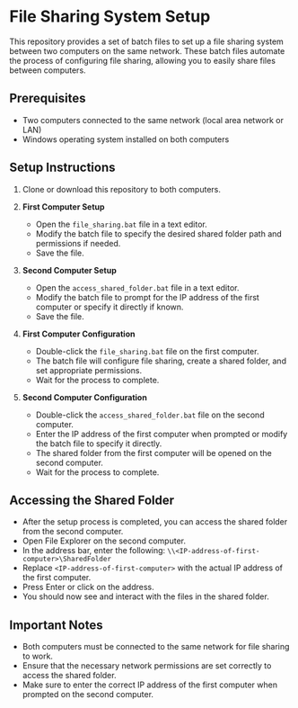 
# File Sharing System Setup

This repository provides a set of batch files to set up a file sharing system between two computers on the same network. These batch files automate the process of configuring file sharing, allowing you to easily share files between computers.

## Prerequisites

- Two computers connected to the same network (local area network or LAN)
- Windows operating system installed on both computers

## Setup Instructions

1. Clone or download this repository to both computers.

2. **First Computer Setup**
    - Open the `file_sharing.bat` file in a text editor.
    - Modify the batch file to specify the desired shared folder path and permissions if needed.
    - Save the file.

3. **Second Computer Setup**
    - Open the `access_shared_folder.bat` file in a text editor.
    - Modify the batch file to prompt for the IP address of the first computer or specify it directly if known.
    - Save the file.

4. **First Computer Configuration**
    - Double-click the `file_sharing.bat` file on the first computer.
    - The batch file will configure file sharing, create a shared folder, and set appropriate permissions.
    - Wait for the process to complete.

5. **Second Computer Configuration**
    - Double-click the `access_shared_folder.bat` file on the second computer.
    - Enter the IP address of the first computer when prompted or modify the batch file to specify it directly.
    - The shared folder from the first computer will be opened on the second computer.
    - Wait for the process to complete.

## Accessing the Shared Folder

- After the setup process is completed, you can access the shared folder from the second computer.
- Open File Explorer on the second computer.
- In the address bar, enter the following: `\\<IP-address-of-first-computer>\SharedFolder`
- Replace `<IP-address-of-first-computer>` with the actual IP address of the first computer.
- Press Enter or click on the address.
- You should now see and interact with the files in the shared folder.

## Important Notes

- Both computers must be connected to the same network for file sharing to work.
- Ensure that the necessary network permissions are set correctly to access the shared folder.
- Make sure to enter the correct IP address of the first computer when prompted on the second computer.


